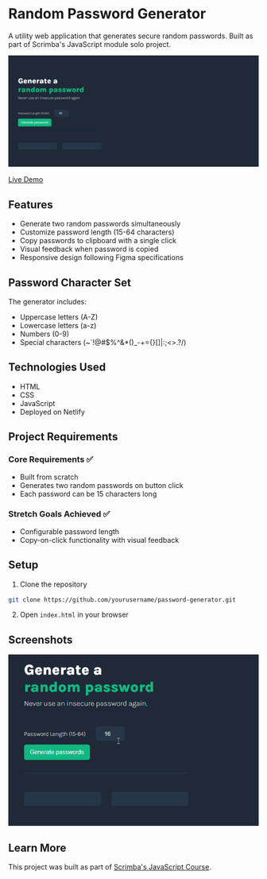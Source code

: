# Random Password Generator

A utility web application that generates secure random passwords. Built as part of Scrimba's JavaScript module solo project.

![Password Generator Screenshot](screenshots/app-screenshot.png)

[Live Demo](https://password-generator-solo-projeck-kain.netlify.app/)

## Features

- Generate two random passwords simultaneously
- Customize password length (15-64 characters)
- Copy passwords to clipboard with a single click
- Visual feedback when password is copied
- Responsive design following Figma specifications

## Password Character Set

The generator includes:
- Uppercase letters (A-Z)
- Lowercase letters (a-z)
- Numbers (0-9)
- Special characters (~\`!@#$%^&*()_-+={}[]|:;<>.?/)

## Technologies Used

- HTML
- CSS
- JavaScript
- Deployed on Netlify

## Project Requirements

### Core Requirements ✅
- Built from scratch
- Generates two random passwords on button click
- Each password can be 15 characters long

### Stretch Goals Achieved ✅
- Configurable password length
- Copy-on-click functionality with visual feedback

## Setup

1. Clone the repository
```bash
git clone https://github.com/yourusername/password-generator.git
```

2. Open `index.html` in your browser

## Screenshots

![Password Generator Gif](screenshots\demo.gif)

## Learn More

This project was built as part of [Scrimba's JavaScript Course](https://scrimba.com/learn-javascript-c0v).
